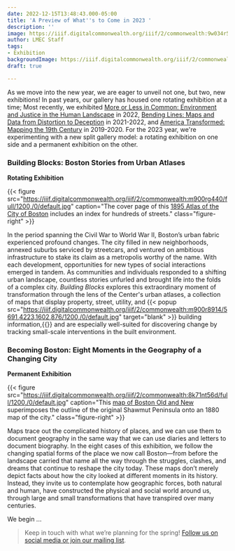 ```yaml
---
date: 2022-12-15T13:48:43.000-05:00
title: 'A Preview of What''s to Come in 2023 '
description: ''
image: https://iiif.digitalcommonwealth.org/iiif/2/commonwealth:9w034r542/full/pct:30/0/default.jpg
author: LMEC Staff
tags:
- Exhibition
backgroundImage: https://iiif.digitalcommonwealth.org/iiif/2/commonwealth:9w034r542/full/pct:30/0/default.jpg
draft: true

---
```


As we move into the new year, we are eager to unveil not one, but two, new exhibitions! In past years, our gallery has housed one rotating exhibition at a time; Most recently, we exhibited [More or Less in Common: Environment and Justice in the Human Landscape](https://www.leventhalmap.org/digital-exhibitions/more-or-less-in-common/) in 2022, [Bending Lines: Maps and Data from Distortion to Deception](https://www.leventhalmap.org/digital-exhibitions/bending-lines/) in 2021-2022, and [America Transformed: Mapping the 19th Century](https://collections.leventhalmap.org/exhibits/25) in 2019-2020. For the 2023 year, we're experimenting with a new split gallery model: a rotating exhibition on one side and a permanent exhibition on the other.

### Building Blocks: Boston Stories from Urban Atlases 

**Rotating Exhibition**

{{< figure src="https://iiif.digitalcommonwealth.org/iiif/2/commonwealth:m900rg440/full/1200,/0/default.jpg" caption="The cover page of this [1895 Atlas of the City of Boston](https://collections.leventhalmap.org/search/commonwealth:tt44pv85c) includes an index for hundreds of streets." class="figure-right" >}}

In the period spanning the Civil War to World War II, Boston’s urban fabric experienced profound changes. The city filled in new neighborhoods, annexed suburbs serviced by streetcars, and ventured on ambitious infrastructure to stake its claim as a metropolis worthy of the name. With each development, opportunities for new types of social interactions emerged in tandem. As communities and individuals responded to a shifting urban landscape, countless stories unfurled and brought life into the folds of a complex city. _Building Blocks_ explores this extraordinary moment of transformation through the lens of the Center's urban atlases, a collection of maps that display property, street, utility, and {{< popup src="https://iiif.digitalcommonwealth.org/iiif/2/commonwealth:m900r8914/5691,4223,1602,876/1200,/0/default.jpg" target="blank" >}} building information,{{</popup>}}  and are especially well-suited for discovering change by tracking small-scale interventions in the built environment. 

### Becoming Boston: Eight Moments in the Geography of a Changing City

**Permanent Exhibition** 

{{< figure src="https://iiif.digitalcommonwealth.org/iiif/2/commonwealth:8k71nt56d/full/1200,/0/default.jpg" caption="This [map of Boston Old and New](https://collections.leventhalmap.org/search/commonwealth:x633f8662) superimposes the outline of the original Shawmut Peninsula onto an 1880 map of the city." class="figure-right" >}}

Maps trace out the complicated history of places, and we can use them to document geography in the same way that we can use diaries and letters to document biography. In the eight cases of this exhibition, we follow the changing spatial forms of the place we now call Boston—from before the landscape carried that name all the way through the struggles, clashes, and dreams that continue to reshape the city today. These maps don’t merely depict facts about how the city looked at different moments in its history. Instead, they invite us to contemplate how geographic forces, both natural and human, have constructed the physical and social world around us, through large and small transformations that have transpired over many centuries. 

We begin ...

> Keep in touch with what we’re planning for the spring! [Follow us on social media or join our mailing list](https://www.leventhalmap.org/about/contact-connect/). 